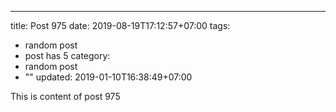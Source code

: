 ---
title: Post 975
date: 2019-08-19T17:12:57+07:00
tags:
  - random post
  - post has 5
category:
  - random post
  - ""
updated: 2019-01-10T16:38:49+07:00

This is content of post 975